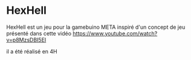 # HexHell

HexHell est un jeu pour la gamebuino META 
inspiré d'un concept de jeu présenté dans cette vidéo https://www.youtube.com/watch?v=p8MzsDBI5EI

il a été réalisé en 4H
